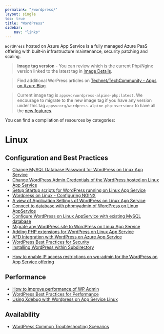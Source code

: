 ```yaml
---
permalink: "/wordpress/"
layout: single
toc: true
title: "WordPress"
sidebar: 
    nav: "links"
---
```


`WordPress` hosted on Azure App Service is a fully managed Azure PaaS offering with built-in infrastructure maintenance, security patching and scaling.

>**Image tag version** - You can review which is the current Php/Nginx version linked to the latest tag in [Image Details](https://github.com/Azure/wordpress-linux-appservice/tree/main#image-details).

> Find additional WorPress articles on [Technet/TechCommunity - Apps on Azure Blog](https://techcommunity.microsoft.com/t5/forums/searchpage/tab/message?filter=location&q=WordPress&location=blog-board:AppsonAzureBlog&collapse_discussion=true).

> Current image tag is `appsvc/wordpress-alpine-php:latest`. We encourage to migrate to the new image tag if you have any version under this tag `appsvcorg/wordpress-alpine-php:<version>` to have all the [new features](https://techcommunity.microsoft.com/t5/apps-on-azure-blog/wordpress-on-azure-app-service-top-features-you-must-know-about/ba-p/3697873).  


You can find a compilation of resources by categories:

# Linux 

## Configuration and Best Practices
* [Change MySQL Database Password for WordPress on Linux App Service](./WordPress/changing_mysql_database_password.md)
* [Change WordPress Admin Credentials of the WordPress hosted on Linux App Service](./WordPress/changing_wordpress_admin_credentials.md)
* [Setup Startup scripts for WordPress running on Linux App Service](./WordPress/running_post_startup_scripts.md)
* [Wordpress on Linux - Configuring NGINX](https://azureossd.github.io/2024/01/30/Wordpress-on-Linux-Configuring-NGINX/index.html#overview)
* [A view of Application Settings of WordPress on Linux App Service](./WordPress/wordpress_application_settings.md)
* [Connect to database with phpmyadmin of WordPress on Linux AppService](./WordPress/wordpress_phpmyadmin.md)
* [Configure WordPress on Linux AppService with existing MySQL database](./WordPress/using_an_existing_mysql_database.md)
* [Migrate any WordPress site to WordPress on Linux App Service](./WordPress/wordpress_migration_linux_appservices.md)
* [Adding PHP extensions for WordPress on Linux App Service](./WordPress/wordpress_adding_php_extensions.md)
* [AFD Integration with WordPress on Azure App Service](./WordPress/wordpress_afd_configuration.md)
* [WordPress Best Practices for Security](https://azureossd.github.io/2021/01/28/wordpress-best-practices-for-security/index.html)
* [Installing WordPress within Subdirectory](https://azureossd.github.io/2023/03/30/wordpress-subdirectory/index.html)
- [How to enable IP access restrictions on wp-admin for the WordPress on App Service offering](https://azureossd.github.io/2023/07/27/wordpress-on-appservice-wpadmin-ip-restrictions/index.html)

## Performance
- [How to improve performance of WP Admin](https://techcommunity.microsoft.com/t5/apps-on-azure-blog/how-to-improve-performance-of-wp-admin-wordpress-on-azure-app/ba-p/3731647)
- [WordPress Best Practices for Performance](https://azureossd.github.io/2020/08/07/wordpress-best-practices-for-performance/index.html)
- [Using Xdebug with Wordpress on App Service Linux](https://azureossd.github.io/2023/08/17/Using-Xdebug-with-Wordpress-on-App-Service-Linux/index.html)

## Availability
- [WordPress Common Troubleshooting Scenarios](https://azureossd.github.io/2022/08/03/WordPress-common-troubleshooting-scenarios/index.html)
